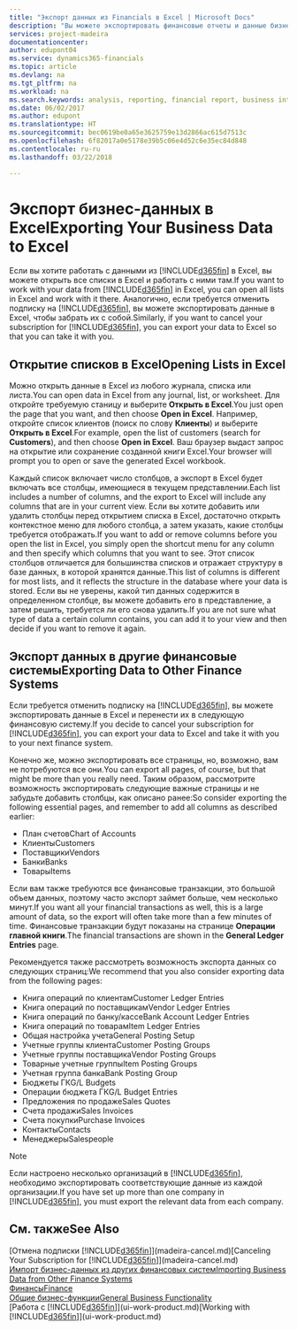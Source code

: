 ```yaml
---
title: "Экспорт данных из Financials в Excel | Microsoft Docs"
description: "Вы можете экспортировать финансовые отчеты и данные бизнес-аналитики из Finance and Operations, Business edition в Excel или открыть данные Financials в Excel."
services: project-madeira
documentationcenter: 
author: edupont04
ms.service: dynamics365-financials
ms.topic: article
ms.devlang: na
ms.tgt_pltfrm: na
ms.workload: na
ms.search.keywords: analysis, reporting, financial report, business intelligence, BI, Excel
ms.date: 06/02/2017
ms.author: edupont
ms.translationtype: HT
ms.sourcegitcommit: bec0619be0a65e3625759e13d2866ac615d7513c
ms.openlocfilehash: 6f82017a0e5178e39b5c06e4d52c6e35ec84d848
ms.contentlocale: ru-ru
ms.lasthandoff: 03/22/2018

---
```

# <a name="exporting-your-business-data-to-excel"></a><span data-ttu-id="e548f-103">Экспорт бизнес-данных в Excel</span><span class="sxs-lookup"><span data-stu-id="e548f-103">Exporting Your Business Data to Excel</span></span>
<span data-ttu-id="e548f-104">Если вы хотите работать с данными из [!INCLUDE[d365fin](includes/d365fin_md.md)] в Excel, вы можете открыть все списки в Excel и работать с ними там.</span><span class="sxs-lookup"><span data-stu-id="e548f-104">If you want to work with your data from [!INCLUDE[d365fin](includes/d365fin_md.md)] in Excel, you can open all lists in Excel and work with it there.</span></span> <span data-ttu-id="e548f-105">Аналогично, если требуется отменить подписку на [!INCLUDE[d365fin](includes/d365fin_md.md)], вы можете экспортировать данные в Excel, чтобы забрать их с собой.</span><span class="sxs-lookup"><span data-stu-id="e548f-105">Similarly, if you want to cancel your subscription for [!INCLUDE[d365fin](includes/d365fin_md.md)], you can export your data to Excel so that you can take it with you.</span></span>

## <a name="opening-lists-in-excel"></a><span data-ttu-id="e548f-106">Открытие списков в Excel</span><span class="sxs-lookup"><span data-stu-id="e548f-106">Opening Lists in Excel</span></span>
<span data-ttu-id="e548f-107">Можно открыть данные в Excel из любого журнала, списка или листа.</span><span class="sxs-lookup"><span data-stu-id="e548f-107">You can open data in Excel from any journal, list, or worksheet.</span></span> <span data-ttu-id="e548f-108">Для откройте требуемую станицу и выберите **Открыть в Excel**.</span><span class="sxs-lookup"><span data-stu-id="e548f-108">You just open the page that you want, and then choose **Open in Excel**.</span></span> <span data-ttu-id="e548f-109">Например, откройте список клиентов (поиск по слову **Клиенты**) и выберите **Открыть в Excel**.</span><span class="sxs-lookup"><span data-stu-id="e548f-109">For example, open the list of customers (search for **Customers**), and then choose **Open in Excel**.</span></span> <span data-ttu-id="e548f-110">Ваш браузер выдаст запрос на открытие или сохранение созданной книги Excel.</span><span class="sxs-lookup"><span data-stu-id="e548f-110">Your browser will prompt you to open or save the generated Excel workbook.</span></span>  

<span data-ttu-id="e548f-111">Каждый список включает число столбцов, а экспорт в Excel будет включать все столбцы, имеющиеся в текущем представлении.</span><span class="sxs-lookup"><span data-stu-id="e548f-111">Each list includes a number of columns, and the export to Excel will include any columns that are in your current view.</span></span> <span data-ttu-id="e548f-112">Если вы хотите добавить или удалить столбцы перед открытием списка в Excel, достаточно открыть контекстное меню для любого столбца, а затем указать, какие столбцы требуется отображать.</span><span class="sxs-lookup"><span data-stu-id="e548f-112">If you want to add or remove columns before you open the list in Excel, you simply open the shortcut menu for any column and then specify which columns that you want to see.</span></span> <span data-ttu-id="e548f-113">Этот список столбцов отличается для большинства списков и отражает структуру в базе данных, в которой хранятся данные.</span><span class="sxs-lookup"><span data-stu-id="e548f-113">This list of columns is different for most lists, and it reflects the structure in the database where your data is stored.</span></span> <span data-ttu-id="e548f-114">Если вы не уверены, какой тип данных содержится в определенном столбце, вы можете добавить его в представление, а затем решить, требуется ли его снова удалить.</span><span class="sxs-lookup"><span data-stu-id="e548f-114">If you are not sure what type of data a certain column contains, you can add it to your view and then decide if you want to remove it again.</span></span>  

## <a name="exporting-data-to-other-finance-systems"></a><span data-ttu-id="e548f-115">Экспорт данных в другие финансовые системы</span><span class="sxs-lookup"><span data-stu-id="e548f-115">Exporting Data to Other Finance Systems</span></span>
<span data-ttu-id="e548f-116">Если требуется отменить подписку на [!INCLUDE[d365fin](includes/d365fin_md.md)], вы можете экспортировать данные в Excel и перенести их в следующую финансовую систему.</span><span class="sxs-lookup"><span data-stu-id="e548f-116">If you decide to cancel your subscription for [!INCLUDE[d365fin](includes/d365fin_md.md)], you can export your data to Excel and take it with you to your next finance system.</span></span>  

<span data-ttu-id="e548f-117">Конечно же, можно экспортировать все страницы, но, возможно, вам не потребуются все они.</span><span class="sxs-lookup"><span data-stu-id="e548f-117">You can export all pages, of course, but that might be more than you really need.</span></span> <span data-ttu-id="e548f-118">Таким образом, рассмотрите возможность экспортировать следующие важные страницы и не забудьте добавить столбцы, как описано ранее:</span><span class="sxs-lookup"><span data-stu-id="e548f-118">So consider exporting the following essential pages, and remember to add all columns as described earlier:</span></span>  

* <span data-ttu-id="e548f-119">План счетов</span><span class="sxs-lookup"><span data-stu-id="e548f-119">Chart of Accounts</span></span>  
* <span data-ttu-id="e548f-120">Клиенты</span><span class="sxs-lookup"><span data-stu-id="e548f-120">Customers</span></span>  
* <span data-ttu-id="e548f-121">Поставщики</span><span class="sxs-lookup"><span data-stu-id="e548f-121">Vendors</span></span>  
* <span data-ttu-id="e548f-122">Банки</span><span class="sxs-lookup"><span data-stu-id="e548f-122">Banks</span></span>  
* <span data-ttu-id="e548f-123">Товары</span><span class="sxs-lookup"><span data-stu-id="e548f-123">Items</span></span>  

<span data-ttu-id="e548f-124">Если вам также требуются все финансовые транзакции, это большой объем данных, поэтому часто экспорт займет больше, чем несколько минут.</span><span class="sxs-lookup"><span data-stu-id="e548f-124">If you want all your financial transactions as well, this is a large amount of data, so the export will often take more than a few minutes of time.</span></span> <span data-ttu-id="e548f-125">Финансовые транзакции будут показаны на странице **Операции главной книги**.</span><span class="sxs-lookup"><span data-stu-id="e548f-125">The financial transactions are shown in the **General Ledger Entries** page.</span></span>  

<span data-ttu-id="e548f-126">Рекомендуется также рассмотреть возможность экспорта данных со следующих страниц:</span><span class="sxs-lookup"><span data-stu-id="e548f-126">We recommend that you also consider exporting data from the following pages:</span></span>  

* <span data-ttu-id="e548f-127">Книга операций по клиентам</span><span class="sxs-lookup"><span data-stu-id="e548f-127">Customer Ledger Entries</span></span>  
* <span data-ttu-id="e548f-128">Книга операций по поставщикам</span><span class="sxs-lookup"><span data-stu-id="e548f-128">Vendor Ledger Entries</span></span>  
* <span data-ttu-id="e548f-129">Книга операций по банку/кассе</span><span class="sxs-lookup"><span data-stu-id="e548f-129">Bank Account Ledger Entries</span></span>  
* <span data-ttu-id="e548f-130">Книга операций по товарам</span><span class="sxs-lookup"><span data-stu-id="e548f-130">Item Ledger Entries</span></span>  
* <span data-ttu-id="e548f-131">Общая настройка учета</span><span class="sxs-lookup"><span data-stu-id="e548f-131">General Posting Setup</span></span>  
* <span data-ttu-id="e548f-132">Учетные группы клиента</span><span class="sxs-lookup"><span data-stu-id="e548f-132">Customer Posting Groups</span></span>  
* <span data-ttu-id="e548f-133">Учетные группы поставщика</span><span class="sxs-lookup"><span data-stu-id="e548f-133">Vendor Posting Groups</span></span>  
* <span data-ttu-id="e548f-134">Товарные учетные группы</span><span class="sxs-lookup"><span data-stu-id="e548f-134">Item Posting Groups</span></span>  
* <span data-ttu-id="e548f-135">Учетная группа банка</span><span class="sxs-lookup"><span data-stu-id="e548f-135">Bank Posting Group</span></span>  
* <span data-ttu-id="e548f-136">Бюджеты ГК</span><span class="sxs-lookup"><span data-stu-id="e548f-136">G/L Budgets</span></span>  
* <span data-ttu-id="e548f-137">Операции бюджета ГК</span><span class="sxs-lookup"><span data-stu-id="e548f-137">G/L Budget Entries</span></span>  
* <span data-ttu-id="e548f-138">Предложения по продаже</span><span class="sxs-lookup"><span data-stu-id="e548f-138">Sales Quotes</span></span>  
* <span data-ttu-id="e548f-139">Счета продажи</span><span class="sxs-lookup"><span data-stu-id="e548f-139">Sales Invoices</span></span>  
* <span data-ttu-id="e548f-140">Счета покупки</span><span class="sxs-lookup"><span data-stu-id="e548f-140">Purchase Invoices</span></span>  
* <span data-ttu-id="e548f-141">Контакты</span><span class="sxs-lookup"><span data-stu-id="e548f-141">Contacts</span></span>  
* <span data-ttu-id="e548f-142">Менеджеры</span><span class="sxs-lookup"><span data-stu-id="e548f-142">Salespeople</span></span>  

> [!NOTE]  
>   <span data-ttu-id="e548f-143">Если настроено несколько организаций в [!INCLUDE[d365fin](includes/d365fin_md.md)], необходимо экспортировать соответствующие данные из каждой организации.</span><span class="sxs-lookup"><span data-stu-id="e548f-143">If you have set up more than one company in [!INCLUDE[d365fin](includes/d365fin_md.md)], you must export the relevant data from each company.</span></span>

## <a name="see-also"></a><span data-ttu-id="e548f-144">См. также</span><span class="sxs-lookup"><span data-stu-id="e548f-144">See Also</span></span>
<span data-ttu-id="e548f-145">[Отмена подписки [!INCLUDE[d365fin](includes/d365fin_md.md)]](madeira-cancel.md)</span><span class="sxs-lookup"><span data-stu-id="e548f-145">[Canceling Your Subscription for [!INCLUDE[d365fin](includes/d365fin_md.md)]](madeira-cancel.md)</span></span>  
[<span data-ttu-id="e548f-146">Импорт бизнес-данных из других финансовых систем</span><span class="sxs-lookup"><span data-stu-id="e548f-146">Importing Business Data from Other Finance Systems</span></span>](upload-data.md)  
[<span data-ttu-id="e548f-147">Финансы</span><span class="sxs-lookup"><span data-stu-id="e548f-147">Finance</span></span>](finance.md)  
[<span data-ttu-id="e548f-148">Общие бизнес-функции</span><span class="sxs-lookup"><span data-stu-id="e548f-148">General Business Functionality</span></span>](ui-across-business-areas.md)  
<span data-ttu-id="e548f-149">[Работа с [!INCLUDE[d365fin](includes/d365fin_md.md)]](ui-work-product.md)</span><span class="sxs-lookup"><span data-stu-id="e548f-149">[Working with [!INCLUDE[d365fin](includes/d365fin_md.md)]](ui-work-product.md)</span></span>  

